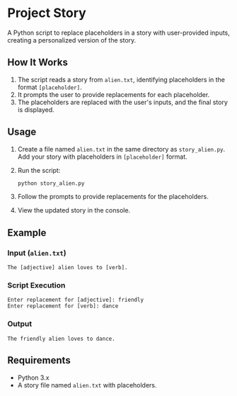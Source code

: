 # Project Story

A Python script to replace placeholders in a story with user-provided inputs, creating a personalized version of the story.

## How It Works

1. The script reads a story from `alien.txt`, identifying placeholders in the format `[placeholder]`.
2. It prompts the user to provide replacements for each placeholder.
3. The placeholders are replaced with the user's inputs, and the final story is displayed.

## Usage

1. Create a file named `alien.txt` in the same directory as `story_alien.py`. Add your story with placeholders in `[placeholder]` format.
2. Run the script:

   ```bash
   python story_alien.py
   ```

3. Follow the prompts to provide replacements for the placeholders.
4. View the updated story in the console.

## Example

### Input (`alien.txt`)

```
The [adjective] alien loves to [verb].
```

### Script Execution

```
Enter replacement for [adjective]: friendly
Enter replacement for [verb]: dance
```

### Output

```
The friendly alien loves to dance.
```

## Requirements

- Python 3.x
- A story file named `alien.txt` with placeholders.